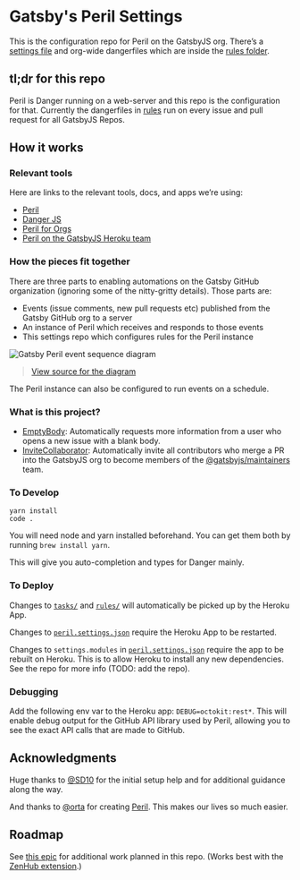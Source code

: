 # Gatsby's Peril Settings

This is the configuration repo for Peril on the GatsbyJS org. There’s a [settings file](../peril.settings.json) and org-wide dangerfiles which are inside the [rules folder](rules).

## tl;dr for this repo

Peril is Danger running on a web-server and this repo is the configuration for that. Currently the dangerfiles in [rules](rules) run on every issue and pull request for all GatsbyJS Repos.

## How it works

### Relevant tools

Here are links to the relevant tools, docs, and apps we’re using:

- [Peril](https://github.com/danger/peril)
- [Danger JS](http://danger.systems/js)
- [Peril for Orgs](https://github.com/danger/peril/blob/master/docs/setup_for_org.md)
- [Peril on the GatsbyJS Heroku team](https://dashboard.heroku.com/apps/gatsby-peril)

### How the pieces fit together

There are three parts to enabling automations on the Gatsby GitHub organization (ignoring some of the nitty-gritty details). Those parts are:

- Events (issue comments, new pull requests etc) published from the Gatsby GitHub org to a server
- An instance of Peril which receives and responds to those events
- This settings repo which configures rules for the Peril instance

![Gatsby Peril event sequence diagram](https://user-images.githubusercontent.com/381801/46957219-048c3b80-d08f-11e8-829c-b535a4a122f3.png)

> [View source for the diagram](https://sequencediagram.org/index.html#initialData=C4S2BsFMAIHEENgGcBGBPaAFSAnE5pIA3SAO2GiUgEcBXMgY0gChnSB7YGdknORVBlhgAErRTR2OAOYAuAKIly0ABbwADurJJJpaPH7J00HJHXtmCI0NHjJMgLQA+aQPQOtecADoVudgDWtBrq3gzsALYKShQA7pAoKuyBrMyu1h64+L7+QSFhkc6e+A7pggBWOqbmsgDC7KQAZiDS+qQAJtDA8EgBVTT0SMCsHFySvNDF4KVuaJUmZuyyALLwGKbAtDh6EbTgoOpQ0O3wpNK4XT19rGXuUzk4gcGaBREAPJleM9bz1Uv1TRabU63V6-SQ5lIVFYVkEcFsEik0g+30En2yfkeeRe4SiACVaHpQQEFhCGu0QGcuuxCDEYbN4cAxIiZCjbmh0T5MU98rjZASiVdSZCKVTgDTiGRhpYGcImXYkWzZpyHjycZF+YTLr1heTKa1xbSpUA)

The Peril instance can also be configured to run events on a schedule.

### What is this project?

- [EmptyBody](./rules/emptybody.ts): Automatically requests more information from a user who opens a new issue with a blank body.
- [InviteCollaborator](./rules/invite-collaborator.ts): Automatically invite all contributors who merge a PR into the GatsbyJS org to become members of the [@gatsbyjs/maintainers](https://github.com/orgs/gatsbyjs/teams/maintainers) team.

### To Develop

```shell
yarn install
code .
```

You will need node and yarn installed beforehand. You can get them both by running `brew install yarn`.

This will give you auto-completion and types for Danger mainly.

### To Deploy

Changes to [`tasks/`](./tasks) and [`rules/`](./rules) will automatically be picked up by the Heroku App.

Changes to [`peril.settings.json`](../peril.settings.json) require the Heroku App to be restarted.

Changes to `settings.modules` in [`peril.settings.json`](../peril.settings.json) require the app to be rebuilt on Heroku. This is to allow Heroku to install any new dependencies. See the repo for more info (TODO: add the repo).

### Debugging

Add the following env var to the Heroku app: `DEBUG=octokit:rest*`. This will enable debug output for the GitHub API library used by Peril, allowing you to see the exact API calls that are made to GitHub.

## Acknowledgments

Huge thanks to [@SD10](https://github.com/SD10) for the initial setup help and for additional guidance along the way.

And thanks to [@orta](https://github.com/orta) for creating [Peril](https://github.com/danger/peril). This makes our lives so much easier.

## Roadmap

See [this epic](https://github.com/gatsbyjs/gatsby/issues/6728) for additional work planned in this repo. (Works best with the [ZenHub extension](https://www.zenhub.com/extension).)

